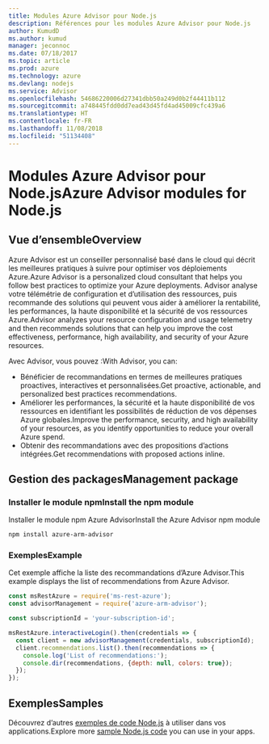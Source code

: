 ```yaml
---
title: Modules Azure Advisor pour Node.js
description: Références pour les modules Azure Advisor pour Node.js
author: KumudD
ms.author: kumud
manager: jeconnoc
ms.date: 07/18/2017
ms.topic: article
ms.prod: azure
ms.technology: azure
ms.devlang: nodejs
ms.service: Advisor
ms.openlocfilehash: 54686220006d27341dbb50a249d0b2f44411b112
ms.sourcegitcommit: a748445fdd0dd7ead43d45fd4ad45009cfc439a6
ms.translationtype: HT
ms.contentlocale: fr-FR
ms.lasthandoff: 11/08/2018
ms.locfileid: "51134408"
---
```

# <a name="azure-advisor-modules-for-nodejs"></a><span data-ttu-id="6d356-103">Modules Azure Advisor pour Node.js</span><span class="sxs-lookup"><span data-stu-id="6d356-103">Azure Advisor modules for Node.js</span></span>

## <a name="overview"></a><span data-ttu-id="6d356-104">Vue d’ensemble</span><span class="sxs-lookup"><span data-stu-id="6d356-104">Overview</span></span>

<span data-ttu-id="6d356-105">Azure Advisor est un conseiller personnalisé basé dans le cloud qui décrit les meilleures pratiques à suivre pour optimiser vos déploiements Azure.</span><span class="sxs-lookup"><span data-stu-id="6d356-105">Azure Advisor is a personalized cloud consultant that helps you follow best practices to optimize your Azure deployments.</span></span> <span data-ttu-id="6d356-106">Advisor analyse votre télémétrie de configuration et d’utilisation des ressources, puis recommande des solutions qui peuvent vous aider à améliorer la rentabilité, les performances, la haute disponibilité et la sécurité de vos ressources Azure.</span><span class="sxs-lookup"><span data-stu-id="6d356-106">Advisor analyzes your resource configuration and usage telemetry and then recommends solutions that can help you improve the cost effectiveness, performance, high availability, and security of your Azure resources.</span></span>

<span data-ttu-id="6d356-107">Avec Advisor, vous pouvez :</span><span class="sxs-lookup"><span data-stu-id="6d356-107">With Advisor, you can:</span></span>
- <span data-ttu-id="6d356-108">Bénéficier de recommandations en termes de meilleures pratiques proactives, interactives et personnalisées.</span><span class="sxs-lookup"><span data-stu-id="6d356-108">Get proactive, actionable, and personalized best practices recommendations.</span></span>
- <span data-ttu-id="6d356-109">Améliorer les performances, la sécurité et la haute disponibilité de vos ressources en identifiant les possibilités de réduction de vos dépenses Azure globales.</span><span class="sxs-lookup"><span data-stu-id="6d356-109">Improve the performance, security, and high availability of your resources, as you identify opportunities to reduce your overall Azure spend.</span></span>
- <span data-ttu-id="6d356-110">Obtenir des recommandations avec des propositions d’actions intégrées.</span><span class="sxs-lookup"><span data-stu-id="6d356-110">Get recommendations with proposed actions inline.</span></span>

## <a name="management-package"></a><span data-ttu-id="6d356-111">Gestion des packages</span><span class="sxs-lookup"><span data-stu-id="6d356-111">Management package</span></span>

### <a name="install-the-npm-module"></a><span data-ttu-id="6d356-112">Installer le module npm</span><span class="sxs-lookup"><span data-stu-id="6d356-112">Install the npm module</span></span>

<span data-ttu-id="6d356-113">Installer le module npm Azure Advisor</span><span class="sxs-lookup"><span data-stu-id="6d356-113">Install the Azure Advisor npm module</span></span>

```bash
npm install azure-arm-advisor
```

### <a name="example"></a><span data-ttu-id="6d356-114">Exemples</span><span class="sxs-lookup"><span data-stu-id="6d356-114">Example</span></span>

<span data-ttu-id="6d356-115">Cet exemple affiche la liste des recommandations d’Azure Advisor.</span><span class="sxs-lookup"><span data-stu-id="6d356-115">This example displays the list of recommendations from Azure Advisor.</span></span>

```javascript
const msRestAzure = require('ms-rest-azure');
const advisorManagement = require('azure-arm-advisor');

const subscriptionId = 'your-subscription-id';

msRestAzure.interactiveLogin().then(credentials => {
  const client = new advisorManagement(credentials, subscriptionId);
  client.recommendations.list().then(recommendations => {
    console.log('List of recommendations:');
    console.dir(recommendations, {depth: null, colors: true});
  });
});
```

## <a name="samples"></a><span data-ttu-id="6d356-116">Exemples</span><span class="sxs-lookup"><span data-stu-id="6d356-116">Samples</span></span>

<span data-ttu-id="6d356-117">Découvrez d’autres [exemples de code Node.js](https://azure.microsoft.com/resources/samples/?platform=nodejs) à utiliser dans vos applications.</span><span class="sxs-lookup"><span data-stu-id="6d356-117">Explore more [sample Node.js code](https://azure.microsoft.com/resources/samples/?platform=nodejs) you can use in your apps.</span></span>
